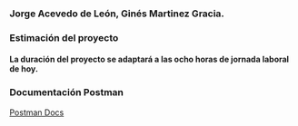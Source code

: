 ### Jorge Acevedo de León, Ginés Martinez Gracia.

### Estimación del proyecto
#### La duración del proyecto se adaptará a las ocho horas de jornada laboral de hoy.

### Documentación Postman

[Postman Docs](https://documenter.getpostman.com/view/24439953/2s8YzL5SP2)

